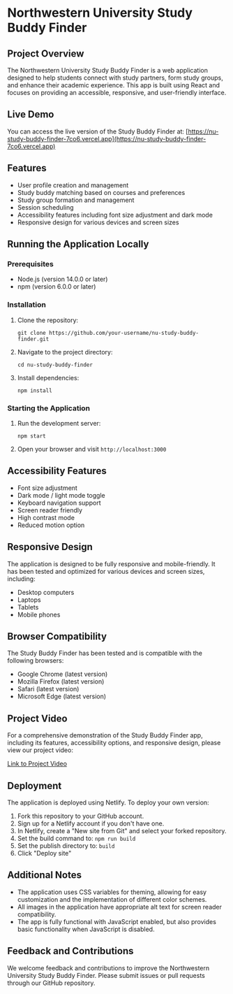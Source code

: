 # Northwestern University Study Buddy Finder

## Project Overview
The Northwestern University Study Buddy Finder is a web application designed to help students connect with study partners, form study groups, and enhance their academic experience. This app is built using React and focuses on providing an accessible, responsive, and user-friendly interface.

## Live Demo
You can access the live version of the Study Buddy Finder at: [https://nu-study-buddy-finder-7co6.vercel.app](https://nu-study-buddy-finder-7co6.vercel.app)

## Features
- User profile creation and management
- Study buddy matching based on courses and preferences
- Study group formation and management
- Session scheduling
- Accessibility features including font size adjustment and dark mode
- Responsive design for various devices and screen sizes

## Running the Application Locally

### Prerequisites
- Node.js (version 14.0.0 or later)
- npm (version 6.0.0 or later)

### Installation
1. Clone the repository:
   ```
   git clone https://github.com/your-username/nu-study-buddy-finder.git
   ```
2. Navigate to the project directory:
   ```
   cd nu-study-buddy-finder
   ```
3. Install dependencies:
   ```
   npm install
   ```

### Starting the Application
1. Run the development server:
   ```
   npm start
   ```
2. Open your browser and visit `http://localhost:3000`

## Accessibility Features
- Font size adjustment
- Dark mode / light mode toggle
- Keyboard navigation support
- Screen reader friendly
- High contrast mode
- Reduced motion option

## Responsive Design
The application is designed to be fully responsive and mobile-friendly. It has been tested and optimized for various devices and screen sizes, including:
- Desktop computers
- Laptops
- Tablets
- Mobile phones

## Browser Compatibility
The Study Buddy Finder has been tested and is compatible with the following browsers:
- Google Chrome (latest version)
- Mozilla Firefox (latest version)
- Safari (latest version)
- Microsoft Edge (latest version)

## Project Video
For a comprehensive demonstration of the Study Buddy Finder app, including its features, accessibility options, and responsive design, please view our project video:

[Link to Project Video](https://www.example.com/project-video)

## Deployment
The application is deployed using Netlify. To deploy your own version:

1. Fork this repository to your GitHub account.
2. Sign up for a Netlify account if you don't have one.
3. In Netlify, create a "New site from Git" and select your forked repository.
4. Set the build command to: `npm run build`
5. Set the publish directory to: `build`
6. Click "Deploy site"

## Additional Notes
- The application uses CSS variables for theming, allowing for easy customization and the implementation of different color schemes.
- All images in the application have appropriate alt text for screen reader compatibility.
- The app is fully functional with JavaScript enabled, but also provides basic functionality when JavaScript is disabled.

## Feedback and Contributions
We welcome feedback and contributions to improve the Northwestern University Study Buddy Finder. Please submit issues or pull requests through our GitHub repository.